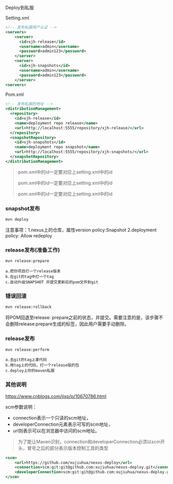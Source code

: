 Deploy到私服

Setting.xml

```xml
<!-- 发布私服用户认证 -->
<servers>
    <server>
      <id>xjh-release</id>
      <username>admin</username>
      <password>admin123</password>
    </server>
    <server>
      <id>xjh-snapshots</id>
      <username>admin</username>
      <password>admin123</password>
    </server>
<servers>
```

Pom.xml

```xml
<!-- 发布私服的地址 -->
<distributionManagement>
  <repository>
    <id>xjh-release</id>
    <name>deployment repo release</name>
    <url>http://localhost:5555/repository/xjh-release/</url>
  </repository>
  <snapshotRepository>
    <id>xjh-snapshots</id>
    <name>deployment repo snapshot</name>
    <url>http://localhost:5555/repository/xjh-snapshots/</url>
  </snapshotRepository>
</distributionManagement>
```

> pom.xml中的id一定要对应上setting.xml中的id
>
> pom.xml中的id一定要对应上setting.xml中的id
>
> pom.xml中的id一定要对应上setting.xml中的id

### snapshot发布

```bash
mvn deploy
```
注意事项：1.nexus上的仓库，属性version policy:Snapshot 2.deployment policy: Allow redeploy

### release发布(准备工作)
```bash
mvn release:prepare 
```
```
a.把你项目打一个release版本
b.在git的tag中打一个tag
c.自动升级SNAPSHOT 并提交更新后的pom文件到git
```

### 错误回滚
```bash
mvn release:rollback
```
将POM回退至release: prepare之前的状态，并提交。需要注意的是，该步骤不会删除release:prepare生成的标签，因此用户需要手动删除。

### release发布
```bash
mvn release:perform
```
```
a.去git的tag上拿代码
b.用tag上的代码，打一个release版的包
c.deploy上你的maven私服
```

### 其他说明

https://www.cnblogs.com/jixp/p/10670786.html

scm参数说明：
- connection表示一个只读的scm地址，
- developerConnection元素表示可写的scm地址，
- url则表示可以在浏览器中访问的scm地址。
> 为了能让Maven识别，connection和developerConnection必须以scm开头，冒号之后的部分表示版本控制工具的类型
```xml
<scm>
    <url>https://github.com/xujiuhua/nexus-deploy</url>
    <connection>scm:git:git@github.com:xujiuhua/nexus-deploy.git</connection>
    <developerConnection>scm:git:git@github.com:xujiuhua/nexus-deploy.git</developerConnection>
</scm>
```

